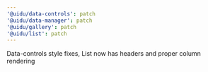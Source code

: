```yaml
---
'@uidu/data-controls': patch
'@uidu/data-manager': patch
'@uidu/gallery': patch
'@uidu/list': patch
---
```


Data-controls style fixes, List now has headers and proper column rendering
